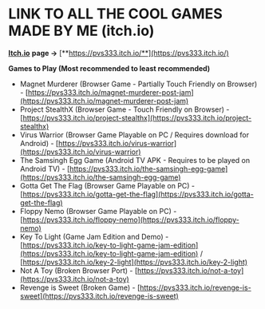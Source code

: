 # LINK TO ALL THE COOL GAMES MADE BY ME (itch.io)

[**Itch.io**](http://Itch.io) **page ->** [**https://pvs333.itch.io/**](https://pvs333.itch.io/)

**Games to Play (Most recommended to least recommended)**

* Magnet Murderer (Browser Game - Partially Touch Friendly on Browser) - [https://pvs333.itch.io/magnet-murderer-post-jam](https://pvs333.itch.io/magnet-murderer-post-jam)
* Project StealthX (Browser Game - Touch Friendly on Browser) - [https://pvs333.itch.io/project-stealthx](https://pvs333.itch.io/project-stealthx)
* Virus Warrior (Browser Game Playable on PC / Requires download for Android) - [https://pvs333.itch.io/virus-warrior](https://pvs333.itch.io/virus-warrior)
* The Samsingh Egg Game (Android TV APK - Requires to be played on Android TV) - [https://pvs333.itch.io/the-samsingh-egg-game](https://pvs333.itch.io/the-samsingh-egg-game)
* Gotta Get The Flag (Browser Game Playable on PC) - [https://pvs333.itch.io/gotta-get-the-flag](https://pvs333.itch.io/gotta-get-the-flag)
* Floppy Nemo (Browser Game Playable on PC) - [https://pvs333.itch.io/floppy-nemo](https://pvs333.itch.io/floppy-nemo)
* Key To Light (Game Jam Edition and Demo) - [https://pvs333.itch.io/key-to-light-game-jam-edition](https://pvs333.itch.io/key-to-light-game-jam-edition) / [https://pvs333.itch.io/key-2-light](https://pvs333.itch.io/key-2-light)
* Not A Toy (Broken Browser Port) - [https://pvs333.itch.io/not-a-toy](https://pvs333.itch.io/not-a-toy)
* Revenge is Sweet (Broken Game) - [https://pvs333.itch.io/revenge-is-sweet](https://pvs333.itch.io/revenge-is-sweet)

